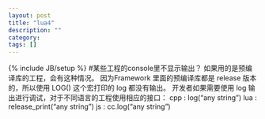 ```yaml
---
layout: post
title: "lua4"
description: ""
category: 
tags: []
---
```

{% include JB/setup %}
#某些工程的console里不显示输出？
如果用的是预编译库的工程，会有这种情况。
因为Framework 里面的预编译库都是 release 版本的，所以使用 LOG() 这个宏打印的 log 都没有输出。 
开发者如果需要使用 log 输出进行调试，对于不同语言的工程使用相应的接口： 
cpp : log(“any string”) 
lua : release_print(“any string”) 
js : cc.log(“any string”) 